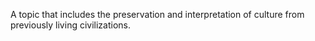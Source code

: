 

A topic that includes the preservation and interpretation of culture from previously living civilizations.